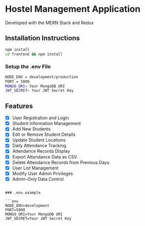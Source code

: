 
# Hostel Management Application

Developed with the MERN Stack and Redux

## Installation Instructions

```sh
npm install
cd frontend && npm install
```

### Setup the .env File

```sh
NODE_ENV = development/production
PORT = 5000
MONGO_URI= Your MongoDB URI
JWT_SECRET= Your JWT Secret Key
```

## Features

- [x] User Registration and Login
- [x] Student Information Management
- [x] Add New Students
- [x] Edit or Remove Student Details
- [x] Update Student Locations
- [x] Daily Attendance Tracking
- [x] Attendance Records Display
- [x] Export Attendance Data as CSV
- [x] Delete Attendance Records from Previous Days
- [x] User List Management
- [x] Modify User Admin Privileges
- [x] Admin-Only Data Control
```

### .env.example

```env
NODE_ENV=development
PORT=5000
MONGO_URI=Your MongoDB URI
JWT_SECRET=Your JWT Secret Key
```

